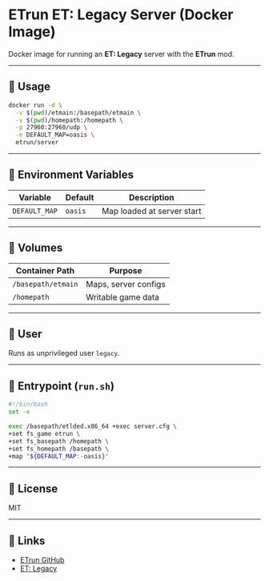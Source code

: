 # ETrun ET: Legacy Server (Docker Image)

Docker image for running an **ET: Legacy** server with the **ETrun** mod.

---

## 🐳 Usage

```bash
docker run -d \
  -v $(pwd)/etmain:/basepath/etmain \
  -v $(pwd)/homepath:/homepath \
  -p 27960:27960/udp \
  -e DEFAULT_MAP=oasis \
  etrun/server
```

---

## 🔧 Environment Variables

| Variable         | Default    | Description                            |
|------------------|------------|----------------------------------------|
| `DEFAULT_MAP`    | `oasis`    | Map loaded at server start             |

---

## 📁 Volumes

| Container Path         | Purpose                 |
|------------------------|--------------------------|
| `/basepath/etmain`     | Maps, server configs     |
| `/homepath`            | Writable game data       |

---

## 👤 User

Runs as unprivileged user `legacy`.

---

## 🧪 Entrypoint (`run.sh`)

```bash
#!/bin/bash
set -e

exec /basepath/etlded.x86_64 +exec server.cfg \
+set fs_game etrun \
+set fs_basepath /homepath \
+set fs_homepath /basepath \
+map "${DEFAULT_MAP:-oasis}"
```

---

## 📄 License

MIT

---

## 🔗 Links

- [ETrun GitHub](https://github.com/ETrun/ETrun)
- [ET: Legacy](https://www.etlegacy.com)
